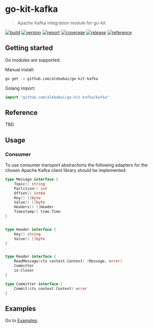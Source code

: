 # go-kit-kafka

> Apache Kafka integration module for go-kit

[![build](https://img.shields.io/github/workflow/status/alebabai/go-kit-kafka/CI)](https://github.com/alebabai/go-kit-kafka/actions?query=workflow%3ACI)
[![version](https://img.shields.io/github/go-mod/go-version/alebabai/go-kit-kafka)](https://golang.org/)
[![report](https://goreportcard.com/badge/github.com/alebabai/go-kit-kafka)](https://goreportcard.com/report/github.com/alebabai/go-kit-kafka)
[![coverage](https://img.shields.io/codecov/c/github/alebabai/go-kit-kafka)](https://codecov.io/github/alebabai/go-kit-kafka)
[![release](https://img.shields.io/github/release/alebabai/go-kit-kafka.svg)](https://github.com/alebabai/go-kit-kafka/releases)
[![reference](https://pkg.go.dev/badge/github.com/alebabai/go-kit-kafka.svg)](https://pkg.go.dev/github.com/alebabai/go-kit-kafka)

## Getting started

Go modules are supported.  

Manual install:

```bash
go get -u github.com/alebabai/go-kit-kafka
```

Golang import:

```go
import "github.com/alebabai/go-kit-kafka/kafka"
```

## Reference

TBD

## Usage

### Consumer

To use consumer transport abstractions the following adapters for the chosen Apache Kafka
client library should be implemented:

```go
type Message interface {
	Topic() string
	Partition() int
	Offset() int64
	Key() []byte
	Value() []byte
	Headers() []Header
	Timestamp() time.Time
}


type Header interface {
	Key() string
	Value() []byte
}


type Reader interface {
	ReadMessage(ctx context.Context) (Message, error)
	Committer
	io.Closer
}

type Committer interface {
    Commit(ctx context.Context) error
}

```

## Examples

Go to [Examples](examples).
